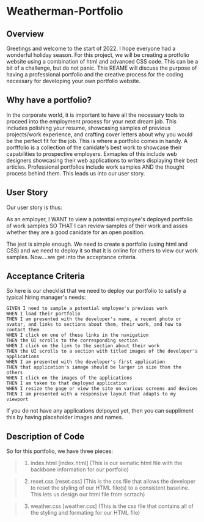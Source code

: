# Weatherman-Portfolio

## Overview
Greetings and welcome to the start of 2022. I hope everyone had a wonderful holiday season. For this project, we will be creating a protfolio website using a combination of html and advanced CSS code. This can be a bit of a challenge, but do not panic. This REAME will discuss the purpose of having a professional portfolio and the creative process for the coding necessary for developing your own portfolio website.

## Why have a portfolio?
In the corporate world, it is important to have all the necessary tools to proceed into the employment process for your next dream job. This includes polishing your resume, showcasing samples of previous projects/work experience, and crafting cover letters about why you would be the perfect fit for the job. This is where a portfolio comes in handy. A porftfolio is a collection of the canidate's best work to showcase their capabilities to prospective employers. Exmaples of this include web designers showcasing their web applications to writers displaying their best articles. Professional portfolios include work samples AND the thought process behind them. This leads us into our user story.

## User Story
Our user story is thus:

As an employer, I WANT to view a potential employee's deployed portfolio of work samples SO THAT I can review samples of their work and asses whether they are a good canidate for an open position.

The jest is simple enough. We need to create a portfolio (using html and CSS) and we need to deploy it so that it is online for others to view our work samples. Now....we get into the acceptance criteria.

## Acceptance Criteria
So here is our checklist that we need to deploy our portfolio to satisfy a typical hiring manager's needs:

```
GIVEN I need to sample a potential employee's previous work
WHEN I load their portfolio
THEN I am presented with the developer's name, a recent photo or avatar, and links to sections about them, their work, and how to contact them
WHEN I click on one of these links in the navigation
THEN the UI scrolls to the corresponding section
WHEN I click on the link to the section about their work
THEN the UI scrolls to a section with titled images of the developer's applications
WHEN I am presented with the developer's first application
THEN that application's iamage should be larger in size than the others
WHEN I click on the images of the applications
THEN I am taken to that deployed application
WHEN I resize the page or view the site on various screens and devices
THEN I am presented with a responsive layout that adapts to my viewport
```

If you do not have any applications delpoyed yet, then you can suppliment this by having placeholder images and names.

## Description of Code

So for this portfolio, we have three pieces:
> 1. index.html [index.html] (This is our sematic html file with the backbone information for our portfolio)

> 2. reset.css [reset.css] (This is the css file that allows the developer to reset the styling of our HTML file(s) to a consistent baseline. This lets us design our html file from scrtach)

> 3. weather.css [weather.css] (This is the css file that contains all of the styling and formating for our HTML file)
